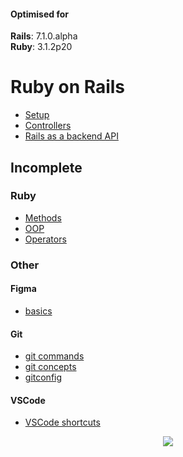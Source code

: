 <div id="top"></div>

#### Optimised for

<strong>Rails</strong>: 7.1.0.alpha <br>
<strong>Ruby</strong>: 3.1.2p20
<br>

# Ruby on Rails

- [Setup](/setup.md)
- [Controllers](/rails/controllers.md)
- [Rails as a backend API](/react.md)
<!-- ~~[Routes](/routes.md)~~
- ~~[Models](/models.md)~~
- ~~[Views](views.md)~~
- ~~[RSpec](/rspec.md)~~
- ~~[Style Guide](/style.md)~~
- ~~[AJAX](/ajax.md)~~ -->

## Incomplete

### Ruby
- [Methods](/ruby/methods.md)
- [OOP](/ruby/oop.md)
- [Operators](/ruby/operators.md)

### Other

#### Figma
- [basics](/other/figma.md)

#### Git
- [git commands](/other/git.md)
- [git concepts](/other/concepts.md)
- [gitconfig](/other/gitconfig.md)

#### VSCode
- [VSCode shortcuts](/other/vscode.md)

<p align="center">
  <img src="https://visitor-badge.laobi.icu/badge?page_id=adrianHards/rails-guide" id="counter">
</p>

<!--
[Back to Basics: HTTP Requests in Rails Apps](https://thoughtbot.com/blog/back-to-basics-http-requests)

https://thoughtbot.com/upcase/videos/apis-http-json

[Adding Routes to a Rails API](https://www.learnhowtoprogram.com/ruby-and-rails/building-an-api/adding-routes-to-a-rails-api)

https://medium.com/podiihq/understanding-rails-routes-and-restful-design-a192d64cbbb5
[Routing in Rails · Codegram](https://www.codegram.com/blog/routing-in-rails/)
-->
